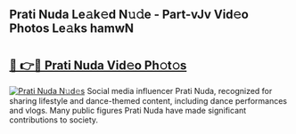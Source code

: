 ## Prati Nuda Le𝚊k𝚎d N𝚞𝚍e - Part-vJv Vid𝚎o Photos Le𝚊ks hamwN

# <h2><a href="http://fbf32i.evod.top/?m=Prati+Nuda">🔗 👉🔴 Prati Nuda Vid𝚎o Ph𝚘t𝚘s</a></h2>

[![Prati Nuda N𝚞d𝚎s](https://i.imgur.com/8V9OHl7.gif)](http://fbf32i.evod.top/?m=Prati+Nuda)
Social media influencer Prati Nuda, recognized for sharing lifestyle and dance-themed content, including dance performances and vlogs. Many public figures Prati Nuda have made significant contributions to society. 
